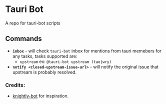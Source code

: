 # Tauri Bot

A repo for tauri-bot scripts

## Commands
- **`inbox`** - will check `tauri-bot` inbox for mentions from tauri memebers for any tasks, tasks supported are:
  - `upstream` ex: `@tauri-bot upstream (tao|wry)`
- **`notify <closed-upstream-issue-url>`** - will notify the original issue that upstream is probably resolved.

### Credits:
- [knightly-bot](https://github.com/knightly-bot) for inspiration.
